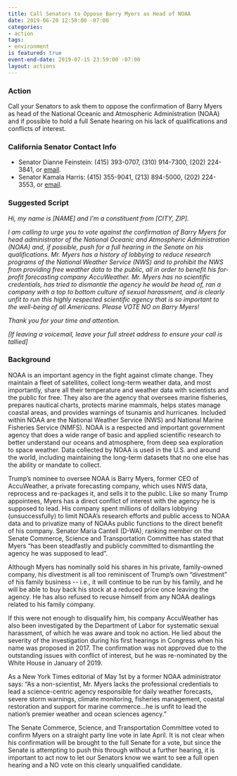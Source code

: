 ```yaml
---
title: Call Senators to Oppose Barry Myers as Head of NOAA
date: 2019-06-20 12:58:00 -07:00
categories:
- action
tags:
- environment
is featured: true
event-end-date: 2019-07-15 23:59:00 -07:00
layout: actions
---
```


### Action
Call your Senators to ask them to oppose the confirmation of Barry Myers as head of the National Oceanic and Atmospheric Administration (NOAA) and if possible to hold a full Senate hearing on his lack of qualifications and conflicts of interest.  

### California Senator Contact Info
* Senator Dianne Feinstein: (415) 393-0707, (310) 914-7300, (202) 224-3841, or [email](https://www.feinstein.senate.gov/public/index.cfm/e-mail-me).  
* Senator Kamala Harris: (415) 355-9041, (213) 894-5000, (202) 224-3553, or [email](https://www.harris.senate.gov/contact).  
  
### Suggested Script
*Hi, my name is [NAME] and I’m a constituent from [CITY, ZIP].*  

*I am calling to urge you to vote against the confirmation of Barry Myers for head administrator of the National Oceanic and Atmospheric Administration (NOAA) and, if possible, push for a full hearing in the Senate on his qualifications. Mr. Myers has a history of lobbying to reduce research programs of the National Weather Service (NWS) and to prohibit the NWS from providing free weather data to the public, all in order to benefit his for-profit forecasting company AccuWeather. Mr. Myers has no scientific credentials, has tried to dismantle the agency he would be head of, ran a company with a top to bottom culture of sexual harassment, and is clearly unfit to run this highly respected scientific agency that is so important to the well-being of all Americans. Please VOTE NO on Barry Myers!*  

*Thank you for your time and attention.*  

*[If leaving a voicemail, leave your full street address to ensure your call is tallied]*  

### Background
NOAA is an important agency in the fight against climate change.  They maintain a fleet of satellites, collect long-term weather data, and most importantly, share all their temperature and weather data with scientists and the public for free.  They also are the agency that oversees marine fisheries, prepares nautical charts, protects marine mammals, helps states manage coastal areas, and provides warnings of tsunamis and hurricanes. Included within NOAA are the National Weather Service (NWS) and National Marine Fisheries Service (NMFS). NOAA is a respected and important government agency that does a wide range of basic and applied scientific research to better understand our oceans and atmosphere, from deep sea exploration to space weather. Data collected by NOAA is used in the U.S. and around the world, including maintaining the long-term datasets that no one else has the ability or mandate to collect.  

Trump’s nominee to oversee NOAA is Barry Myers, former CEO of AccuWeather, a private forecasting company, which uses NWS data, reprocess and re-packages it, and sells it to the public. Like so many Trump appointees, Myers has a direct conflict of interest with the agency he is supposed to lead. His company spent millions of dollars lobbying (unsuccessfully) to limit NOAA’s research efforts and public access to NOAA data and to privatize many of NOAAs public functions to the direct benefit of his company. Senator Maria Cantell (D-WA), ranking member on the Senate Commerce, Science and Transportation Committee has stated that Myers “has been steadfastly and publicly committed to dismantling the agency he was supposed to lead”.  

Although Myers has nominally sold his shares in his private, family-owned company, his divestment is all too reminiscent of Trump’s own “divestment” of his family business -- i.e., it will continue to be run by his family, and he will be able to buy back his stock at a reduced price once leaving the agency. He has also refused to recuse himself from any NOAA dealings related to his family company.  

If this were not enough to disqualify him, his company AccuWeather has also been investigated by the Department of Labor for systematic sexual harassment, of which he was aware and took no action. He lied about the severity of the investigation during his first hearings in Congress when his name was proposed in 2017. The confirmation was not approved due to the outstanding issues with conflict of interest, but he was re-nominated by the White House in January of 2019.  

As a New York Times editorial of May 1st by a former NOAA administrator says: “As a non-scientist, Mr. Myers lacks the professional credentials to lead a science-centric agency responsible for daily weather forecasts, severe storm warnings, climate monitoring, fisheries management, coastal restoration and support for marine commerce...he is unfit to lead the nation’s premier weather and ocean sciences agency.”  

The Senate Commerce, Science, and Transportation Committee voted to confirm Myers on a straight party line vote in late April. It is not clear when his confirmation will be brought to the full Senate for a vote, but since the Senate is attempting to push this through without a further hearing, it is important to act now to let our Senators know we want to see a full open hearing and a NO vote on this clearly unqualified candidate.
